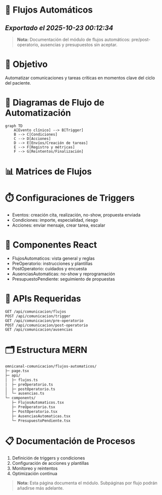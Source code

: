 # 🤖 Flujos Automáticos
*Exportado el 2025-10-23 00:12:34*
---

> **Nota:** Documentación del módulo de flujos automáticos: pre/post-operatorio, ausencias y presupuestos sin aceptar.

# 🎯 Objetivo

Automatizar comunicaciones y tareas críticas en momentos clave del ciclo del paciente.

# 🔄 Diagramas de Flujo de Automatización

```mermaid
graph TD
    A[Evento clínico] --> B[Trigger]
    B --> C[Condiciones]
    C --> D[Acciones]
    D --> E[Envíos/Creación de tareas]
    E --> F[Registro y métricas]
    F --> G[Reintentos/Finalización]
```

# 📊 Matrices de Flujos

<!-- Bloque no procesado: table -->

# ⏱️ Configuraciones de Triggers

- Eventos: creación cita, realización, no-show, propuesta enviada
- Condiciones: importe, especialidad, riesgo
- Acciones: enviar mensaje, crear tarea, escalar
# 🧩 Componentes React

- FlujosAutomaticos: vista general y reglas
- PreOperatorio: instrucciones y plantillas
- PostOperatorio: cuidados y encuesta
- AusenciasAutomaticas: no-show y reprogramación
- PresupuestoPendiente: seguimiento de propuestas
# 🔌 APIs Requeridas

```bash
GET /api/comunicacion/flujos
POST /api/comunicacion/trigger
GET /api/comunicacion/pre-operatorio
POST /api/comunicacion/post-operatorio
GET /api/comunicacion/ausencias
```

# 🗂️ Estructura MERN

```bash
omnicanal-comunicacion/flujos-automaticos/
├─ page.tsx
├─ api/
│  ├─ flujos.ts
│  ├─ preOperatorio.ts
│  ├─ postOperatorio.ts
│  └─ ausencias.ts
└─ components/
   ├─ FlujosAutomaticos.tsx
   ├─ PreOperatorio.tsx
   ├─ PostOperatorio.tsx
   ├─ AusenciasAutomaticas.tsx
   └─ PresupuestoPendiente.tsx
```

# 📋 Documentación de Procesos

1. Definición de triggers y condiciones
1. Configuración de acciones y plantillas
1. Monitoreo y reintentos
1. Optimización continua
> **Nota:** Esta página documenta el módulo. Subpáginas por flujo podrán añadirse más adelante.

